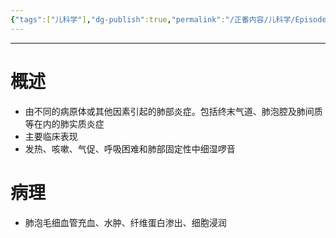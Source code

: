 ```yaml
---
{"tags":["儿科学"],"dg-publish":true,"permalink":"/正番内容/儿科学/Episode 06. 呼吸系统疾病/肺炎/","dgPassFrontmatter":true}
---
```


---
# 概述
+ 由不同的病原体或其他因素引起的肺部炎症。包括终末气道、肺泡腔及肺间质等在内的肺实质炎症  
+ 主要临床表现
+ 发热、咳嗽、气促、呼吸困难和肺部固定性中细湿啰音  
# 病理
+ 肺泡毛细血管充血、水肿、纤维蛋白渗出、细胞浸润  

